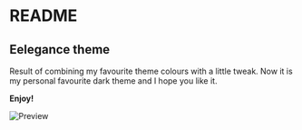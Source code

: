 # README
## Eelegance theme
Result of combining my favourite theme colours with a little tweak. Now it is my personal favourite dark theme and I hope you like it.

**Enjoy!**


![Preview](https://i.ibb.co/7NtzTfv/Clean-Shot-2021-02-07-at-11-11-49.png)